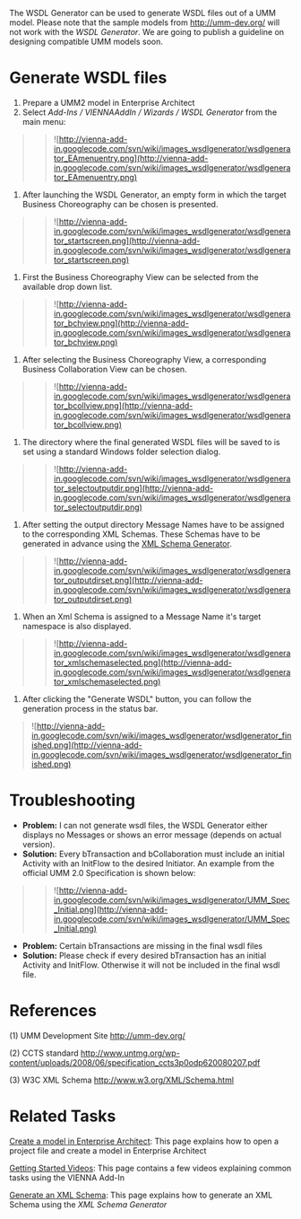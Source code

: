 The WSDL Generator can be used to generate WSDL files out of a UMM model.
Please note that the sample models from http://umm-dev.org/ will not work with the _WSDL Generator_. We are going to publish a guideline on designing compatible UMM models soon.

# Generate WSDL files #
  1. Prepare a UMM2 model in Enterprise Architect
  1. Select _Add-Ins / VIENNAAddIn / Wizards / WSDL Generator_ from the main menu:
> > ![http://vienna-add-in.googlecode.com/svn/wiki/images_wsdlgenerator/wsdlgenerator_EAmenuentry.png](http://vienna-add-in.googlecode.com/svn/wiki/images_wsdlgenerator/wsdlgenerator_EAmenuentry.png)
  1. After launching the WSDL Generator, an empty form in which the target Business Choreography can be chosen is presented.
> > ![http://vienna-add-in.googlecode.com/svn/wiki/images_wsdlgenerator/wsdlgenerator_startscreen.png](http://vienna-add-in.googlecode.com/svn/wiki/images_wsdlgenerator/wsdlgenerator_startscreen.png)
  1. First the Business Choreography View can be selected from the available drop down list.
> > ![http://vienna-add-in.googlecode.com/svn/wiki/images_wsdlgenerator/wsdlgenerator_bchview.png](http://vienna-add-in.googlecode.com/svn/wiki/images_wsdlgenerator/wsdlgenerator_bchview.png)
  1. After selecting the Business Choreography View, a corresponding Business Collaboration View can be chosen.
> > ![http://vienna-add-in.googlecode.com/svn/wiki/images_wsdlgenerator/wsdlgenerator_bcollview.png](http://vienna-add-in.googlecode.com/svn/wiki/images_wsdlgenerator/wsdlgenerator_bcollview.png)
  1. The directory where the final generated WSDL files will be saved to is set using a standard Windows folder selection dialog.
> > ![http://vienna-add-in.googlecode.com/svn/wiki/images_wsdlgenerator/wsdlgenerator_selectoutputdir.png](http://vienna-add-in.googlecode.com/svn/wiki/images_wsdlgenerator/wsdlgenerator_selectoutputdir.png)
  1. After setting the output directory Message Names have to be assigned to the corresponding XML Schemas. These Schemas have to be generated in advance using the [XML Schema Generator](XmlSchemaGenerator.md).
> > ![http://vienna-add-in.googlecode.com/svn/wiki/images_wsdlgenerator/wsdlgenerator_outputdirset.png](http://vienna-add-in.googlecode.com/svn/wiki/images_wsdlgenerator/wsdlgenerator_outputdirset.png)
  1. When an Xml Schema is assigned to a Message Name it's target namespace is also displayed.
> > ![http://vienna-add-in.googlecode.com/svn/wiki/images_wsdlgenerator/wsdlgenerator_xmlschemaselected.png](http://vienna-add-in.googlecode.com/svn/wiki/images_wsdlgenerator/wsdlgenerator_xmlschemaselected.png)
  1. After clicking the "Generate WSDL" button, you can follow the generation process in the status bar.

> ![http://vienna-add-in.googlecode.com/svn/wiki/images_wsdlgenerator/wsdlgenerator_finished.png](http://vienna-add-in.googlecode.com/svn/wiki/images_wsdlgenerator/wsdlgenerator_finished.png)

# Troubleshooting #
  * **Problem:** I can not generate wsdl files, the WSDL Generator either displays no Messages or shows an error message (depends on actual version).
  * **Solution:** Every bTransaction and bCollaboration must include an initial Activity with an InitFlow to the desired Initiator. An example from the official UMM 2.0 Specification is shown below:
> > ![http://vienna-add-in.googlecode.com/svn/wiki/images_wsdlgenerator/UMM_Spec_Initial.png](http://vienna-add-in.googlecode.com/svn/wiki/images_wsdlgenerator/UMM_Spec_Initial.png)
  * **Problem:** Certain bTransactions are missing in the final wsdl files
  * **Solution:** Please check if every desired bTransaction has an initial Activity and InitFlow. Otherwise it will not be included in the final wsdl file.

# References #
(1) UMM Development Site http://umm-dev.org/

(2) CCTS standard http://www.untmg.org/wp-content/uploads/2008/06/specification_ccts3p0odp620080207.pdf

(3) W3C XML Schema http://www.w3.org/XML/Schema.html

# Related Tasks #
[Create a model in Enterprise Architect](CreateaModelinEA.md): This page explains how to open a project file and create a model in Enterprise Architect

[Getting Started Videos](GettingStartedVideos.md): This page contains a few videos explaining common tasks using the VIENNA Add-In

[Generate an XML Schema](XmlSchemaGenerator.md): This page explains how to generate an XML Schema using the _XML Schema Generator_